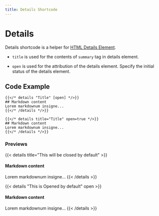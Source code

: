 ```yaml
---
title: Details Shortcode
---
```


# Details

Details shortcode is a helper for [HTML Details Element](https://developer.mozilla.org/en-US/docs/Web/HTML/Element/details).

- `title` is used for the contents of `summary` tag in details element.

- `open` is used for the attribution of the details element. Specify the initial status of the details element.

## Code Example

```tpl
{{</* details "Title" [open] */>}}
## Markdown content
Lorem markdownum insigne...
{{</* /details */>}}

{{</* details title="Title" open=true */>}}
## Markdown content
Lorem markdownum insigne...
{{</* /details */>}}
```

### Previews

{{< details title="This will be closed by default" >}}

#### Markdown content

Lorem markdownum insigne...
{{< /details >}}

{{< details "This is Opened by default" open >}}

#### Markdown content

Lorem markdownum insigne...
{{< /details >}}
